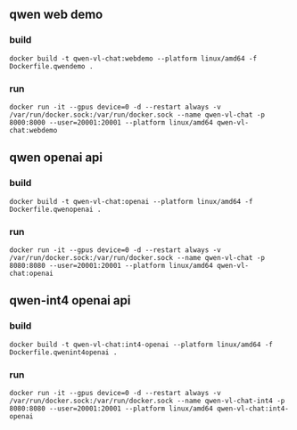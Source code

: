## qwen web demo

### build

```
docker build -t qwen-vl-chat:webdemo --platform linux/amd64 -f Dockerfile.qwendemo . 
```

### run

```
docker run -it --gpus device=0 -d --restart always -v /var/run/docker.sock:/var/run/docker.sock --name qwen-vl-chat -p 8000:8000 --user=20001:20001 --platform linux/amd64 qwen-vl-chat:webdemo
```

## qwen openai api

### build

```
docker build -t qwen-vl-chat:openai --platform linux/amd64 -f Dockerfile.qwenopenai . 
```

### run

```
docker run -it --gpus device=0 -d --restart always -v /var/run/docker.sock:/var/run/docker.sock --name qwen-vl-chat -p 8080:8080 --user=20001:20001 --platform linux/amd64 qwen-vl-chat:openai
```

## qwen-int4 openai api

### build

```
docker build -t qwen-vl-chat:int4-openai --platform linux/amd64 -f Dockerfile.qwenint4openai . 
```

### run

```
docker run -it --gpus device=0 -d --restart always -v /var/run/docker.sock:/var/run/docker.sock --name qwen-vl-chat-int4 -p 8080:8080 --user=20001:20001 --platform linux/amd64 qwen-vl-chat:int4-openai
```
